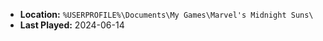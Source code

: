 * **Location:** `%USERPROFILE%\Documents\My Games\Marvel's Midnight Suns\`
* **Last Played:** 2024-06-14
